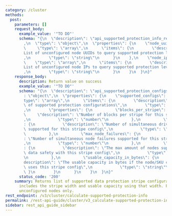 ```yaml
---
category: /cluster
methods:
  post:
    parameters: []
    request_body:
      example_value: '"TO DO"'
      schema: "{\n  \"description\": \"api_supported_protection_info_request_v2\"\
        ,\n  \"type\": \"object\",\n  \"properties\": {\n    \"node_uuids\": {\n \
        \     \"type\": \"array\",\n      \"items\": {\n        \"description\": \"\
        List of unconfigured node UUIDs to query supported protection levels and capacities\"\
        ,\n        \"type\": \"string\"\n      }\n    },\n    \"node_ips\": {\n  \
        \    \"type\": \"array\",\n      \"items\": {\n        \"description\": \"\
        List of unconfigured node IPs to query supported protection levels and capacities\"\
        ,\n        \"type\": \"string\"\n      }\n    }\n  }\n}"
    response_body:
      description: Return value on success
      example_value: '"TO DO"'
      schema: "{\n  \"description\": \"api_supported_protection_configs\",\n  \"type\"\
        : \"object\",\n  \"properties\": {\n    \"supported_configs\": {\n      \"\
        type\": \"array\",\n      \"items\": {\n        \"description\": \"Vector\
        \ of supported protection configurations\",\n        \"type\": \"object\"\
        ,\n        \"properties\": {\n          \"blocks_per_stripe\": {\n       \
        \     \"description\": \"Number of blocks per stripe for this stripe config\"\
        ,\n            \"type\": \"number\"\n          },\n          \"max_drive_failures\"\
        : {\n            \"description\": \"Number of simultaneous drive failures\
        \ supported for this stripe config\",\n            \"type\": \"number\"\n\
        \          },\n          \"max_node_failures\": {\n            \"description\"\
        : \"Number of simultaneous node failures supported for this stripe config\"\
        ,\n            \"type\": \"number\"\n          },\n          \"max_cluster_node_count\"\
        : {\n            \"description\": \"The max amount of nodes supported to guarantee\
        \ data safety with this stripe config\",\n            \"type\": \"number\"\
        \n          },\n          \"usable_capacity_in_bytes\": {\n            \"\
        description\": \"The usable capacity in bytes if the node/SKU configuration\
        \ uses this stripe config\",\n            \"type\": \"string\"\n         \
        \ }\n        }\n      }\n    }\n  }\n}"
      status_code: '200'
    summary: Returns list of supported data protection stripe configuration(s). This
      includes the stripe width and usable capacity using that width. For use with
      unconfigured nodes only.
rest_endpoint: /v3/cluster/calculate-supported-protection-info
permalink: /rest-api-guide/cluster/v3_calculate-supported-protection-info.html
sidebar: rest_api_guide_sidebar
---
```

